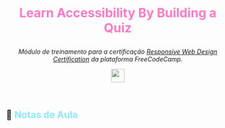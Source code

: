 # <p align="center"><font color='#FF79C6'><strong>Learn Accessibility By Building a Quiz</strong></font></p>

<p align="center"> <i>Módulo de treinamento para a certificação <a href="https://www.freecodecamp.org/learn/2022/responsive-web-design/"><em>Responsive Web Design Certification</em></a> da plataforma FreeCodeCamp</i>.
<p>

<p align="center">
    <img src="https://skillicons.dev/icons?i=html,css,md,vscode,git,github,figma" height="30px">
</p>


<br>

## :memo: <font color='#8BE9FD'><strong>Notas de Aula</strong></font>

<br>
